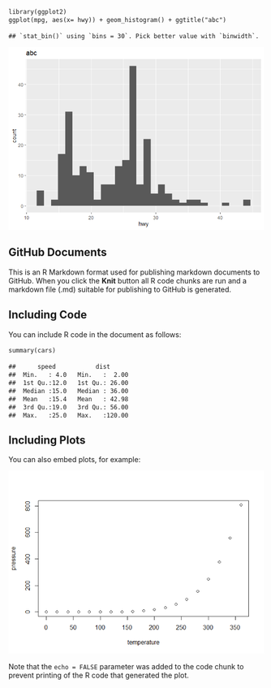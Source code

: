 
    library(ggplot2)
    ggplot(mpg, aes(x= hwy)) + geom_histogram() + ggtitle("abc")

    ## `stat_bin()` using `bins = 30`. Pick better value with `binwidth`.

![](test3_files/figure-gfm/unnamed-chunk-1-1.png)<!-- -->

## GitHub Documents

This is an R Markdown format used for publishing markdown documents to
GitHub. When you click the **Knit** button all R code chunks are run and
a markdown file (.md) suitable for publishing to GitHub is generated.

## Including Code

You can include R code in the document as follows:

    summary(cars)

    ##      speed           dist       
    ##  Min.   : 4.0   Min.   :  2.00  
    ##  1st Qu.:12.0   1st Qu.: 26.00  
    ##  Median :15.0   Median : 36.00  
    ##  Mean   :15.4   Mean   : 42.98  
    ##  3rd Qu.:19.0   3rd Qu.: 56.00  
    ##  Max.   :25.0   Max.   :120.00

## Including Plots

You can also embed plots, for example:

![](test3_files/figure-gfm/pressure-1.png)<!-- -->

Note that the `echo = FALSE` parameter was added to the code chunk to
prevent printing of the R code that generated the plot.
